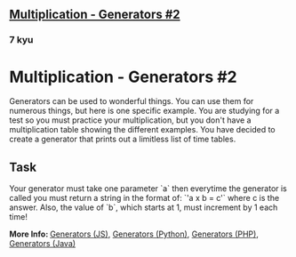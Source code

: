 <h2><a href=https://www.codewars.com/kata/5637ead70013386e30000027/train/typescript target="_blank">Multiplication - Generators #2</a></h2><h3>7 kyu</h3><h1>Multiplication - Generators #2</h1>Generators can be used to wonderful things. You can use them for numerous things, but here is one specific example. You are studying for a test so you must practice your multiplication, but you don't have a multiplication table showing the different examples. You have decided to create a generator that prints out a limitless list of time tables.<h2>Task</h2><p>Your generator must take one parameter `a` then everytime the generator is called you must return a string in the format of: `'a x b = c'` where c is the answer. Also, the value of `b`, which starts at 1, must increment by 1 each time!</p><p><strong>More Info: </strong><a href="https://developer.mozilla.org/en-US/docs/Web/JavaScript/Guide/Iterators_and_Generators" data-turbolinks="false" target="_blank">Generators (JS)</a>, <a href="https://wiki.python.org/moin/Generators" data-turbolinks="false" target="_blank">Generators (Python)</a>, <a href="http://php.net/manual/en/language.generators.php" data-turbolinks="false" target="_blank">Generators (PHP)</a>, <a href="https://thecannycoder.wordpress.com/2014/07/04/generators/" data-turbolinks="false" target="_blank">Generators (Java)</a></p>